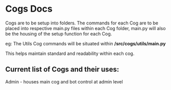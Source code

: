# Cogs Docs

Cogs are to be setup into folders. The commands for each Cog are to be placed into
respective main.py files within each Cog folder, main.py will also be the housing of the setup function for each Cog.  

eg: The Utils Cog commands will be situated within **/src/cogs/utils/main.py**

This helps maintain standard and readability within each cog.  

## Current list of Cogs and their uses:  
Admin - houses main cog and bot control at admin level
